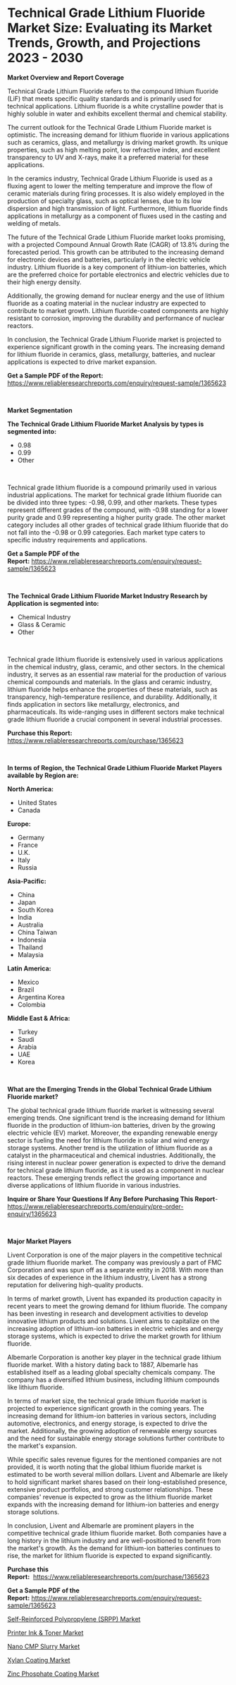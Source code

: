 <p><h1>Technical Grade Lithium Fluoride Market Size: Evaluating its Market Trends, Growth, and Projections 2023 - 2030</h1></p><p><strong>Market Overview and Report Coverage</strong></p>
<p><p>Technical Grade Lithium Fluoride refers to the compound lithium fluoride (LiF) that meets specific quality standards and is primarily used for technical applications. Lithium fluoride is a white crystalline powder that is highly soluble in water and exhibits excellent thermal and chemical stability.</p><p>The current outlook for the Technical Grade Lithium Fluoride market is optimistic. The increasing demand for lithium fluoride in various applications such as ceramics, glass, and metallurgy is driving market growth. Its unique properties, such as high melting point, low refractive index, and excellent transparency to UV and X-rays, make it a preferred material for these applications.</p><p>In the ceramics industry, Technical Grade Lithium Fluoride is used as a fluxing agent to lower the melting temperature and improve the flow of ceramic materials during firing processes. It is also widely employed in the production of specialty glass, such as optical lenses, due to its low dispersion and high transmission of light. Furthermore, lithium fluoride finds applications in metallurgy as a component of fluxes used in the casting and welding of metals.</p><p>The future of the Technical Grade Lithium Fluoride market looks promising, with a projected Compound Annual Growth Rate (CAGR) of 13.8% during the forecasted period. This growth can be attributed to the increasing demand for electronic devices and batteries, particularly in the electric vehicle industry. Lithium fluoride is a key component of lithium-ion batteries, which are the preferred choice for portable electronics and electric vehicles due to their high energy density.</p><p>Additionally, the growing demand for nuclear energy and the use of lithium fluoride as a coating material in the nuclear industry are expected to contribute to market growth. Lithium fluoride-coated components are highly resistant to corrosion, improving the durability and performance of nuclear reactors.</p><p>In conclusion, the Technical Grade Lithium Fluoride market is projected to experience significant growth in the coming years. The increasing demand for lithium fluoride in ceramics, glass, metallurgy, batteries, and nuclear applications is expected to drive market expansion.</p></p>
<p><strong>Get a Sample PDF of the Report:</strong> <a href="https://www.reliableresearchreports.com/enquiry/request-sample/1365623">https://www.reliableresearchreports.com/enquiry/request-sample/1365623</a></p>
<p>&nbsp;</p>
<p><strong>Market Segmentation</strong></p>
<p><strong>The Technical Grade Lithium Fluoride Market Analysis by types is segmented into:</strong></p>
<p><ul><li>0.98</li><li>0.99</li><li>Other</li></ul></p>
<p>&nbsp;</p>
<p><p>Technical grade lithium fluoride is a compound primarily used in various industrial applications. The market for technical grade lithium fluoride can be divided into three types: -0.98, 0.99, and other markets. These types represent different grades of the compound, with -0.98 standing for a lower purity grade and 0.99 representing a higher purity grade. The other market category includes all other grades of technical grade lithium fluoride that do not fall into the -0.98 or 0.99 categories. Each market type caters to specific industry requirements and applications.</p></p>
<p><strong>Get a Sample PDF of the Report:</strong>&nbsp;<a href="https://www.reliableresearchreports.com/enquiry/request-sample/1365623">https://www.reliableresearchreports.com/enquiry/request-sample/1365623</a></p>
<p>&nbsp;</p>
<p><strong>The Technical Grade Lithium Fluoride Market Industry Research by Application is segmented into:</strong></p>
<p><ul><li>Chemical Industry</li><li>Glass & Ceramic</li><li>Other</li></ul></p>
<p>&nbsp;</p>
<p><p>Technical grade lithium fluoride is extensively used in various applications in the chemical industry, glass, ceramic, and other sectors. In the chemical industry, it serves as an essential raw material for the production of various chemical compounds and materials. In the glass and ceramic industry, lithium fluoride helps enhance the properties of these materials, such as transparency, high-temperature resilience, and durability. Additionally, it finds application in sectors like metallurgy, electronics, and pharmaceuticals. Its wide-ranging uses in different sectors make technical grade lithium fluoride a crucial component in several industrial processes.</p></p>
<p><strong>Purchase this Report:</strong>&nbsp; <a href="https://www.reliableresearchreports.com/purchase/1365623">https://www.reliableresearchreports.com/purchase/1365623</a></p>
<p>&nbsp;</p>
<p><strong>In terms of Region, the Technical Grade Lithium Fluoride Market Players available by Region are:</strong></p>
<p>
    <p> <strong> North America: </strong>
        <ul>
            <li>United States</li>
            <li>Canada</li>
        </ul>
        </p> 
    <p> <strong> Europe: </strong>
        <ul>
            <li>Germany</li>
            <li>France</li>
            <li>U.K.</li>
            <li>Italy</li>
            <li>Russia</li>
        </ul>
        </p> 
    <p> <strong> Asia-Pacific: </strong>
        <ul>
            <li>China</li>
            <li>Japan</li>
            <li>South Korea</li>
            <li>India</li>
            <li>Australia</li>
            <li>China Taiwan</li>
            <li>Indonesia</li>
            <li>Thailand</li>
            <li>Malaysia</li>
        </ul>
        </p> 
    <p> <strong> Latin America: </strong>
        <ul>
            <li>Mexico</li>
            <li>Brazil</li>
            <li>Argentina Korea</li>
            <li>Colombia</li>
        </ul>
        </p> 
    <p> <strong> Middle East & Africa: </strong>
        <ul>
            <li>Turkey</li>
            <li>Saudi</li>
            <li>Arabia</li>
            <li>UAE</li>
            <li>Korea</li>
        </ul>
    </p>
    </p>
<p>&nbsp;</p>
<p><strong>What are the Emerging Trends in the Global Technical Grade Lithium Fluoride market?</strong></p>
<p><p>The global technical grade lithium fluoride market is witnessing several emerging trends. One significant trend is the increasing demand for lithium fluoride in the production of lithium-ion batteries, driven by the growing electric vehicle (EV) market. Moreover, the expanding renewable energy sector is fueling the need for lithium fluoride in solar and wind energy storage systems. Another trend is the utilization of lithium fluoride as a catalyst in the pharmaceutical and chemical industries. Additionally, the rising interest in nuclear power generation is expected to drive the demand for technical grade lithium fluoride, as it is used as a component in nuclear reactors. These emerging trends reflect the growing importance and diverse applications of lithium fluoride in various industries.</p></p>
<p><strong>Inquire or Share Your Questions If Any Before Purchasing This Report</strong>- <a href="https://www.reliableresearchreports.com/enquiry/pre-order-enquiry/1365623">https://www.reliableresearchreports.com/enquiry/pre-order-enquiry/1365623</a></p>
<p>&nbsp;</p>
<p><strong>Major Market Players</strong></p>
<p><p>Livent Corporation is one of the major players in the competitive technical grade lithium fluoride market. The company was previously a part of FMC Corporation and was spun off as a separate entity in 2018. With more than six decades of experience in the lithium industry, Livent has a strong reputation for delivering high-quality products.</p><p>In terms of market growth, Livent has expanded its production capacity in recent years to meet the growing demand for lithium fluoride. The company has been investing in research and development activities to develop innovative lithium products and solutions. Livent aims to capitalize on the increasing adoption of lithium-ion batteries in electric vehicles and energy storage systems, which is expected to drive the market growth for lithium fluoride.</p><p>Albemarle Corporation is another key player in the technical grade lithium fluoride market. With a history dating back to 1887, Albemarle has established itself as a leading global specialty chemicals company. The company has a diversified lithium business, including lithium compounds like lithium fluoride.</p><p>In terms of market size, the technical grade lithium fluoride market is projected to experience significant growth in the coming years. The increasing demand for lithium-ion batteries in various sectors, including automotive, electronics, and energy storage, is expected to drive the market. Additionally, the growing adoption of renewable energy sources and the need for sustainable energy storage solutions further contribute to the market's expansion.</p><p>While specific sales revenue figures for the mentioned companies are not provided, it is worth noting that the global lithium fluoride market is estimated to be worth several million dollars. Livent and Albemarle are likely to hold significant market shares based on their long-established presence, extensive product portfolios, and strong customer relationships. These companies' revenue is expected to grow as the lithium fluoride market expands with the increasing demand for lithium-ion batteries and energy storage solutions.</p><p>In conclusion, Livent and Albemarle are prominent players in the competitive technical grade lithium fluoride market. Both companies have a long history in the lithium industry and are well-positioned to benefit from the market's growth. As the demand for lithium-ion batteries continues to rise, the market for lithium fluoride is expected to expand significantly.</p></p>
<p><strong>Purchase this Report:</strong>&nbsp;&nbsp;<a href="https://www.reliableresearchreports.com/purchase/1365623">https://www.reliableresearchreports.com/purchase/1365623</a></p>
<p></p>
<p><strong>Get a Sample PDF of the Report:</strong>&nbsp;<a href="https://www.reliableresearchreports.com/enquiry/request-sample/1365623">https://www.reliableresearchreports.com/enquiry/request-sample/1365623</a></p>
<p><p><a href="https://www.linkedin.com/pulse/self-reinforced-polypropylene-srpp-market-research-report-k3g1e/">Self-Reinforced Polypropylene (SRPP) Market</a></p><p><a href="https://github.com/ChiragRp1/Market-Research-Report-List-1/blob/main/printer-ink-toner-market.md">Printer Ink & Toner Market</a></p><p><a href="https://github.com/ChiragRP21/Market-Research-Report-List-1/blob/main/nano-cmp-slurry-market.md">Nano CMP Slurry Market</a></p><p><a href="https://medium.com/@bulk.cream.roll/xylan-coating-market-size-growth-forecast-2023-2030-25bc08252219">Xylan Coating Market</a></p><p><a href="https://medium.com/@grab.track.out/zinc-phosphate-coating-market-size-growth-forecast-2023-2030-2ecac1b9f554">Zinc Phosphate Coating Market</a></p></p>